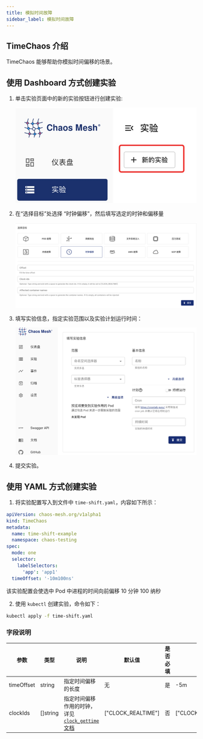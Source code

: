 ```yaml
---
title: 模拟时间故障
sidebar_label: 模拟时间故障
---
```


## TimeChaos 介绍

TimeChaos 能够帮助你模拟时间偏移的场景。

## 使用 Dashboard 方式创建实验

1. 单击实验页面中的新的实验按钮进行创建实验:

   ![创建实验](./img/create-new-exp.jpeg)

2. 在“选择目标”处选择 “时钟偏移”，然后填写选定的时钟和偏移量

   ![TimeChaos 实验](./img/timechaos-exp.png)

3. 填写实验信息，指定实验范围以及实验计划运行时间：

   ![实验信息](./img/exp-info.png)

4. 提交实验。

## 使用 YAML 方式创建实验

1. 将实验配置写入到文件中 `time-shift.yaml`，内容如下所示：

```yaml
apiVersion: chaos-mesh.org/v1alpha1
kind: TimeChaos
metadata:
  name: time-shift-example
  namespace: chaos-testing
spec:
  mode: one
  selector:
    labelSelectors:
      'app': 'app1'
  timeOffset: '-10m100ns'
```

该实验配置会使选中 Pod 中进程的时间向前偏移 10 分钟 100 纳秒

2. 使用 `kubectl` 创建实验，命令如下：

```bash
kubectl apply -f time-shift.yaml
```

### 字段说明

| 参数       | 类型     | 说明                                                                                                            | 默认值             | 是否必填 | 示例                                 |
| ---------- | -------- | --------------------------------------------------------------------------------------------------------------- | ------------------ | -------- | ------------------------------------ |
| timeOffset | string   | 指定时间偏移的长度                                                                                              | 无                 | 是       | -5m                                  |
| clockIds   | []string | 指定时间偏移作用的时钟，详见 [`clock_gettime` 文档](https://man7.org/linux/man-pages/man2/clock_gettime.2.html) | ["CLOCK_REALTIME"] | 否       | ["CLOCK_REALTIME","CLOCK_MONOTONIC"] |
